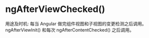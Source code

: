 # ngAfterViewChecked()

用途及时机: 每当 Angular 做完组件视图和子视图的变更检测之后调用。ngAfterViewInit() 和每次 ngAfterContentChecked() 之后调用。